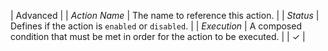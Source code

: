 | <span class="tm-table-head">Advanced</span> |
| *Action Name* | The name to reference this action. |
| *Status* | Defines if the action is `enabled` or `disabled`. |
| *Execution* | A composed condition that must be met in order for the action to be executed. | | &#x2713; |
